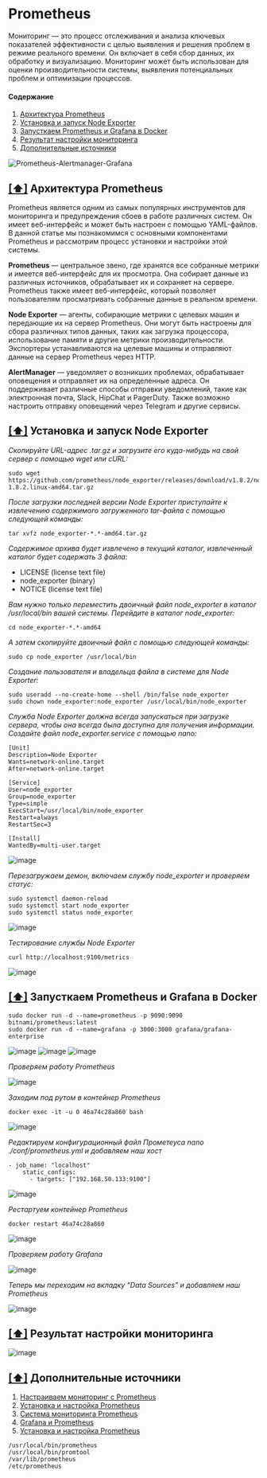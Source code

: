 # Prometheus

Мониторинг — это процесс отслеживания и анализа ключевых показателей эффективности с целью выявления и решения проблем в режиме реального времени. Он включает в себя сбор данных, их обработку и визуализацию. Мониторинг может быть использован для оценки производительности системы, выявления потенциальных проблем и оптимизации процессов.

#### <a name='toc'>Содержание</a>
1. [Архитектура Prometheus](#1)
2. [Установка и запуск Node Exporter](#2)
3. [Запусткаем Prometheus и Grafana в Docker](#3)
4. [Результат настройки мониторинга](#4)
5. [Дополнительные источники](#5)

![Prometheus-Alertmanager-Grafana](https://github.com/user-attachments/assets/e837662f-19db-4689-8c83-0ab71de5dbf1)

## [[⬆]](#toc) <a name='1'>Архитектура Prometheus</a>

Prometheus является одним из самых популярных инструментов для мониторинга и предупреждения сбоев в работе различных систем. Он имеет веб-интерфейс и может быть настроен с помощью YAML-файлов. В данной статье мы познакомимся с основными компонентами Prometheus и рассмотрим процесс установки и настройки этой системы.

**Prometheus** — центральное звено, где хранятся все собранные метрики и имеется веб-интерфейс для их просмотра. Она собирает данные из различных источников, обрабатывает их и сохраняет на сервере. Prometheus также имеет веб-интерфейс, который позволяет пользователям просматривать собранные данные в реальном времени.

**Node Exporter** — агенты, собирающие метрики с целевых машин и передающие их на сервер Prometheus. Они могут быть настроены для сбора различных типов данных, таких как загрузка процессора, использование памяти и другие метрики производительности. Экспортеры устанавливаются на целевые машины и отправляют данные на сервер Prometheus через HTTP.

**AlertManager** —  уведомляет о возникших проблемах, обрабатывает оповещения и отправляет их на определенные адреса. Он поддерживает различные способы отправки уведомлений, такие как электронная почта, Slack, HipChat и PagerDuty. Также возможно настроить отправку оповещений через Telegram и другие сервисы.


## [[⬆]](#toc) <a name='2'>Установка и запуск Node Exporter</a>

_Скопируйте URL-адрес .tar.gz и загрузите его куда-нибудь на свой сервер с помощью wget или cURL:_

```
sudo wget https://github.com/prometheus/node_exporter/releases/download/v1.8.2/node_exporter-1.8.2.linux-amd64.tar.gz
```

_После загрузки последней версии Node Exporter приступайте к извлечению содержимого загруженного tar-файла с помощью следующей команды:_

```
tar xvfz node_exporter-*.*-amd64.tar.gz
```

_Содержимое архива будет извлечено в текущий каталог, извлеченный каталог будет содержать 3 файла:_

* LICENSE (license text file)
* node_exporter (binary)
* NOTICE (license text file)

_Вам нужно только переместить двоичный файл node_exporter в каталог /usr/local/bin вашей системы. Перейдите в каталог node_exporter:_

```
cd node_exporter-*.*-amd64
```

_А затем скопируйте двоичный файл с помощью следующей команды:_

```
sudo cp node_exporter /usr/local/bin
```

_Создание пользователя и владельца файла в системе для Node Exporter:_

```
sudo useradd --no-create-home --shell /bin/false node_exporter
sudo chown node_exporter:node_exporter /usr/local/bin/node_exporter
```

_Служба Node Exporter должна всегда запускаться при загрузке сервера, чтобы она всегда была доступна для получения информации. Создайте файл node_exporter.service с помощью nano:_

```
[Unit]
Description=Node Exporter
Wants=network-online.target
After=network-online.target

[Service]
User=node_exporter
Group=node_exporter
Type=simple
ExecStart=/usr/local/bin/node_exporter
Restart=always
RestartSec=3

[Install]
WantedBy=multi-user.target
```

![image](https://github.com/user-attachments/assets/1b94d578-a6ef-4d19-9a58-c6f06d7552dc)


_Перезагружаем демон, включаем службу node_exporter и проверяем статус:_

```
sudo systemctl daemon-reload
sudo systemctl start node_exporter
sudo systemctl status node_exporter
```
![image](https://github.com/user-attachments/assets/1c384a58-6f86-49f2-ade3-0200d6bc6fec)


_Тестирование службы Node Exporter_

```
curl http://localhost:9100/metrics
```

![image](https://github.com/user-attachments/assets/d433ee4d-88fa-4f75-935b-316550eb0128)


## [[⬆]](#toc) <a name='3'>Запусткаем Prometheus и Grafana в Docker</a>

```
sudo docker run -d --name=prometheus -p 9090:9090 bitnami/prometheus:latest
sudo docker run -d --name=grafana -p 3000:3000 grafana/grafana-enterprise
```

![image](https://github.com/user-attachments/assets/c776ba22-3c68-4891-ba55-c3e51e01c58e)
![image](https://github.com/user-attachments/assets/ca16facc-1c24-4ddf-8758-b95bb0da81b3)
![image](https://github.com/user-attachments/assets/818fcd56-7d61-4719-836d-74c15d8324ad)

_Проверяем работу Prometheus_

![image](https://github.com/user-attachments/assets/b207d214-c6d8-4291-8964-6ee08d8e7c8c)

_Заходим под рутом в контейнер Prometheus_

```
docker exec -it -u 0 46a74c28a860 bash
```
![image](https://github.com/user-attachments/assets/9fb0e47d-26a0-47e4-b325-15e0bc26a59f)

_Редактируем конфигурационный файл Прометеуса nano ./conf/prometheus.yml и добавляем наш хост_

```
- job_name: "localhost"
    static_configs:
      - targets: ["192.168.50.133:9100"]
```

![image](https://github.com/user-attachments/assets/8af05108-cec0-4c94-b66c-1a40f0a3ecc4)

_Рестартуем контейнер Prometheus_

```
docker restart 46a74c28a860
```

![image](https://github.com/user-attachments/assets/5b9a9e4e-cbdf-46cb-b27f-f3427e2bfc99)


_Проверяем работу Grafana_

![image](https://github.com/user-attachments/assets/96879ae8-28fc-427b-aa81-732d9335112f)

_Теперь мы переходим на вкладку “Data Sources” и добавляем наш Prometheus_

![image](https://github.com/user-attachments/assets/1efe7657-dc19-483e-bc7c-d08681b7fe62)


## [[⬆]](#toc) <a name='4'>Результат настройки мониторинга</a>

![image](https://github.com/user-attachments/assets/83075e0d-c698-4903-a2b3-cb964a8ff618)


## [[⬆]](#toc) <a name='5'>Дополнительные источники</a>

1. [Настраиваем мониторинг с Prometheus]([https://ru.wikipedia.org/wiki/Systemd](https://pochemuchka.su/monitoring-with-prometheus-alertmanager-grafana/))
2. [Установка и настройка Prometheus](https://timeweb.cloud/tutorials/servers/ustanovka-i-nastrojka-prometheus)
3. [Система мониторинга Prometheus]([https://habr.com/ru/companies/timeweb/articles/824146/](https://help.reg.ru/support/servery-vps/oblachnyye-servery/ustanovka-programmnogo-obespecheniya/sistema-monitoringa-prometheus))
4. [Grafana и Prometheus](https://1cloud.ru/blog/grafana_prometheus_system)
5. [Установка и настройка Prometheus]([https://1cloud.ru/blog/grafana_prometheus_system](https://losst.pro/ustanovka-i-nastrojka-prometheus))



























```
/usr/local/bin/prometheus
/usr/local/bin/promtool
/var/lib/prometheus
/etc/prometheus
```
